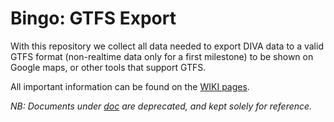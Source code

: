# Bingo: GTFS Export

With this repository we collect all data needed to export DIVA data to a valid GTFS format (non-realtime data only
for a first milestone) to be shown on Google maps, or other tools that support GTFS. 

All important information can be found on the [WIKI pages](https://github.com/idm-suedtirol/bingo-gtfs/wiki).



_NB: Documents under [doc](https://github.com/idm-suedtirol/bingo-gtfs/tree/master/doc) are deprecated, 
and kept solely for reference._


